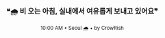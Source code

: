 <div align="center">

<br>

<h3>❝🌧️ 비 오는 아침, 실내에서 여유롭게 보내고 있어요❞</h3>

<sub>10:00 AM • Seoul 🌧️ • by CrowRish</sub>

<br>

</div>